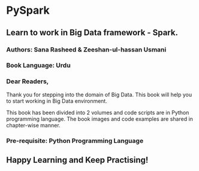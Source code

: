 # PySpark
## Learn to work in Big Data framework - Spark.

### Authors: Sana Rasheed & Zeeshan-ul-hassan Usmani
### Book Language: Urdu 


### Dear Readers,

Thank you for stepping into the domain of Big Data. This book will help you to start working in Big Data environment.

This book has been divided into 2 volumes and code scripts are in Python programming language. The book images and code examples are shared in chapter-wise manner. 

### Pre-requisite: Python Programming Language

## Happy Learning and Keep Practising!
